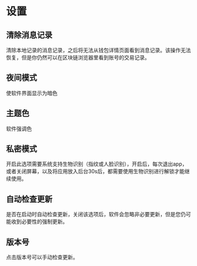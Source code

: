 # 设置

## 清除消息记录

清除本地记录的消息记录，之后将无法从钱包详情页面看到消息记录。该操作无法恢复，但是你仍然可以在区块链浏览器里看到账号的交易记录。

## 夜间模式

使软件界面显示为暗色

## 主题色

软件强调色

## 私密模式

开启此选项需要系统支持生物识别（指纹或人脸识别），开启后，每次退出app，或者关闭屏幕，以及将应用放入后台30s后，都需要使用生物识别进行解锁才能继续使用。

## 自动检查更新

是否在启动时自动检查更新，关闭该选项后，软件会忽略非必要更新，但是您仍可能收到必要性的强制更新。

## 版本号

点击版本号可以手动检查更新。
